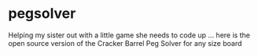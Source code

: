 pegsolver
=========

Helping my sister out with a little game she needs to code up ... here is the open source version of the Cracker Barrel Peg Solver for any size board
